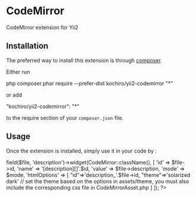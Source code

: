 CodeMirror
==========
CodeMirror extension for Yii2

Installation
------------

The preferred way to install this extension is through [composer](http://getcomposer.org/download/).

Either run

php composer.phar require --prefer-dist kochiro/yii2-codemirror "*"

or add

"kochiro/yii2-codemirror": "*"

to the require section of your `composer.json` file.


Usage
-----

Once the extension is installed, simply use it in your code by  :

<?php 

use kochiro\CodeMirror\CodeMirror; 

// set the mode based on the available options in assets/mode
$mode = 'application/x-httpd-php';

echo $form->field($file, 'description')->widget(CodeMirror::className(), [
    'id' => $file->id,
    'name' => '[description][]'.$id,
	'value' => $file->description,
    'mode' => $mode,
    'htmlOptions' => [
        "id"=>'description_'.$file->id, 
        "theme"=>'solarized dark' // set the theme based on the options in assets/theme, you must also include the corresponding css file in CodeMirrorAsset.php
    ]
]);

?>


